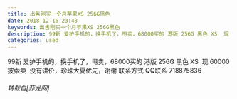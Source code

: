 ```yaml
---
title: 出售刚买一个月苹果XS 256G黑色
date: 2018-12-16 23:48
keywords: 出售刚买一个月苹果XS 256G黑色
description: 99新 爱护手机的，换手机了，甩卖，68000买的 港版 256G 黑色 XS  现 60000披索卖  没有讲价，珍珠大夏优先，谢谢 联系方式 QQ联系 718875836
categories: used
---
```

<td class="t_f" id="postmessage_2507987">

99新 爱护手机的，换手机了，甩卖，68000买的 港版 256G 黑色 XS  现 60000披索卖  没有讲价，珍珠大夏优先，谢谢 联系方式 QQ联系 718875836</td>
###### 转载自[菲龙网]